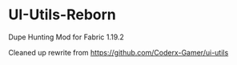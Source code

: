 # UI-Utils-Reborn
Dupe Hunting Mod for Fabric 1.19.2

Cleaned up rewrite from https://github.com/Coderx-Gamer/ui-utils
